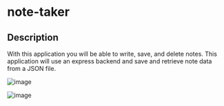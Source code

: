 # note-taker

## Description

With this application you will be able to  write, save, and delete notes. This application will use an express backend and save and retrieve note data from a JSON file.

![image](https://user-images.githubusercontent.com/68724921/96962737-3fb27800-14bc-11eb-9e12-7f5507b1c919.png)

![image](https://user-images.githubusercontent.com/68724921/96962872-8011f600-14bc-11eb-9a72-7c8fce2151fa.png)

